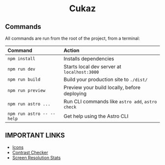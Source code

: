 <h1 align="center">Cukaz</h1>


## Commands

All commands are run from the root of the project, from a terminal:

| Command                   | Action                                           |
| :------------------------ | :----------------------------------------------- |
| `npm install`             | Installs dependencies                            |
| `npm run dev`             | Starts local dev server at `localhost:3000`      |
| `npm run build`           | Build your production site to `./dist/`          |
| `npm run preview`         | Preview your build locally, before deploying     |
| `npm run astro ...`       | Run CLI commands like `astro add`, `astro check` |
| `npm run astro -- --help` | Get help using the Astro CLI                     |


## IMPORTANT LINKS

- [Icons](https://www.svgrepo.com/)
- [Contrast Checker](https://coolors.co/contrast-checker/)
- [Screen Resolution Stats](https://gs.statcounter.com/screen-resolution-stats)

